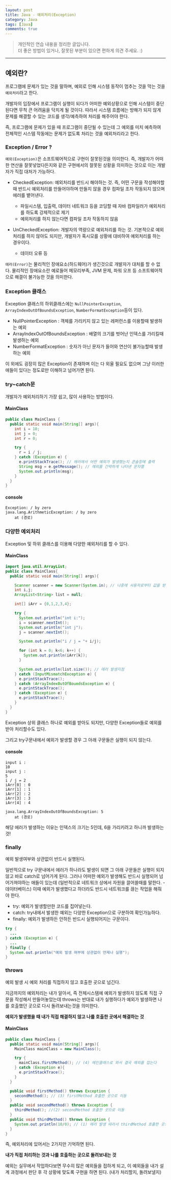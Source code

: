 ```yaml
---
layout: post
title: Java - 예외처리(Exception)
category: Java
tags: [Java]
comments: true
---
```


> 개인적인 연습 내용을 정리한 글입니다.      
> 더 좋은 방법이 있거나, 잘못된 부분이 있으면 편하게 의견 주세요. :)

<hr>

## 예외란?

프로그램에 문제가 있는 것을 말하며, 예외로 인해 시스템 동작이 멈추는 것을 막는 것을 `예외처리`라고 한다.

개발자의 입장에서 프로그램이 실행이 되다가 어떠한 예외상황으로 인해 시스템이 중단된다면 무척 큰 어려움을 닥치게 될 것이다. 따라서 시스템 흐름에는 방해가 되지 않게 문제를 해결할 수 있는 코드를 생각/예측하여 처리를 해주어야 한다.

즉, 프로그램에 문제가 있을 때 프로그램이 중단될 수 있는데 그 예외를 미치 예측하여 전체적인 시스템 작동에는 문제가 없도록 처리는 것을 예외처리라고 한다.


### Exception / Error ?

`예외(Exception)`은 소프트웨어적으로 구현이 잘못된것을 의미한다. 즉, 개발자가 어떠한 연산을 잘못넣었다든지와 같은 구현에서의 잘못된 상황을 의미하는 것으로 이는 개발자가 직접 대처가 가능하다.

- CheckedException: 예외처리를 반드시 해야하는 것. 즉, 어떤 구문을 작성해야할 때 반드시 예외처리를 만들어야하며 만들지 않을 경우 컴파일 조차 작동되지 않으며 에러를 뱉어낸다.
  - 파일시스템, 입출력, 데이터 네트워크 등을 코딩할 때 자바 컴파일러가 예외처리를 하도록 강제적으로 제기
  - 예외처리를 하지 않는다면 컴파일 조차 작동하지 않음

- UnCheckedException: 개발자의 역량으로 예외처리를 하는 것. 기본적으로 예외처리를 하지 않아도 되지만, 개발자가 혹시모를 상황에 대비하여 예외처리를 하는 경우이다.
  - 데이터 오류 등

`에러(Error)`는 물리적인 장애요소(하드웨어)가 생긴것으로 개발자가 대처를 할 수 없다. 물리적인 장애요소란 예로들어 메모리부족, JVM 문제, 파워 오프 등 소프트웨어적으로 해결이 불가능한 것을 의미한다.  


### Exception 클래스

Exception 클래스의 하위클래스에는 `NullPointerException`, `ArrayIndexOutOfBoundsException`, `NumberFormatException`등이 있다.

- NullPointerException : 객체를 가리키지 않고 있는 레퍼런스를 이용할때 발생하는 예외
- ArrayIndexOutOfBoundsException : 배열의 크기를 벗어난 인덱스를 가리킬때 발생하는 예외
- NumberFormatException : 숫자가 아닌 문자가 들어와 연산이 불가능할때 발생하는 예외

이 외에도 굉장히 많은 Exception이 존재하며 이는 다 외울 필요도 없으며 그냥 이러한 애들이 있다는 정도로만 이해하고 넘어가면 된다.


### try~catch문

개발자가 예외처리하기 가장 쉽고, 많이 사용하는 방법이다.

#### MainClass

```java
public class MainClass {
  public static void main(String[] args){
    int i = 10;
    int j = 0;
    int r = 0;

    try {
      r = i / j;
    } catch (Exception e) {
      e.printStackTrace(); // 에러에서 어떤 예외가 발생했는지 콘솔창에 출력
      String msg = e.getMessage(); // 예외를 간략하게 나타낸 문자열
      System.out.println(msg);
    }
  }
}
```

#### console

```console
Exception: / by zero
java.lang.ArithmeticException: / by zero
	at (경로)
```



### 다양한 예외처리

Exception 및 하위 클래스를 이용해 다양한 예외처리를 할 수 있다.

#### MainClass

```java
import java.util.ArrayList;
public class MainClass{
  public static void main(String[] args){

    Scanner scanner = new Scanner(System.in); // 나중에 사용자로부터 값을 받을 것
    int i,j;
    ArrayList<String> list = null;

    int[] iArr = {0,1,2,3,4};

    try {
      System.out.println("int i:");
      i = scanner.nextInt();
      System.out.println("int j");
      j = scanner.nextInt();

      System.out.println("i / j = "+ i/j);

      for (int k = 0; k<6; k++) {
        System.out.println(iArr[k]);
      }

      System.out.println(list.size()); // 에러 발생지점
    } catch (InputMismatchException e) {
      e.printStackTrace();
    } catch (ArrayIndexOutOfBoundsException e) {
      e.printStackTrace();
    } catch (Exception e) {
      e.printStackTrace();
    }
  }
}
```

Exception 상위 클래스 하나로 예외를 받아도 되지만, 다양한 Exception들로 예외를 받아 처리할수도 있다.

그리고 try구문내에서 예외가 발생할 경우 그 아래 구문들은 실행이 되지 않는다.

#### console

```console
input i :
10
input j :
5
i / j = 2
iArr[0] : 0
iArr[1] : 1
iArr[2] : 2
iArr[3] : 3
iArr[4] : 4

java.lang.ArrayIndexOutOfBoundsException: 5
	at (경로)
```
해당 에러가 발생하는 이유는 인덱스의 크기는 5인데, 6을 가리키려고 하니까 발생하는 것!


### finally

예외 발생여부와 상관없이 반드시 실행된다.

일반적으로 try 구문내에서 에러가 하나라도 발생이 되면 그 아래 구문들은 실행이 되지 않고 바로 catch로 넘어가게 된다. 그러나 어떠한 예외가 발생해도 반드시 실행되어 넘어가져야하는 애들이 있는데 (일반적으로 네트워크 상에서 자원을 끌어쓸때를 말한다. - 데이터베이스) 이때 예외가 발생했다고 하더라도 반드시 네트워크를 끊는 작업을 해줘야 한다.

- try: 예외가 발생할만한 코드를 집어넣는다.
- catch: try내에서 발생한 예외는 다양한 Exception으로 구분하여 확인가능하다.
- finally: 예외가 발생하든 안하든 반드시 실행되어지는 구문이다.

```java
try {
  ...
} catch (Exception e) {
  ...
} finally {
  System.out.println("예외 발생 여부에 상관없이 언제나 실행");
}
```

### throws

예외 발생 시 예외 처리를 직접하지 않고 호출한 곳으로 넘긴다.

지금까지의 예외처리는 내가 알아서, 즉 전체시스템에 예외가 발생하지 않도록 직접 구문을 작성해서 만들어놓았는데 throws는 반대로 내가 실행하다가 예외가 발생하면 나를 호출했던 곳으로 다시 돌려보내는것을 의미한다.

**예외가 발생했을 때 내가 직접 해결하지 않고 나를 호출한 곳에서 해결하는 것**

#### MainClass

```java
public class MainClass {
  public static void main(String[] args){
    MainClass mainClass = new MainClass();

    try {
      mainClass.firstMethod(); // (4) 메인클래스로 와서 결국 예외를 잡는다
    } catch (Exception e){
      e.printStackTrace();
    }
  }

  public void firstMethod() throws Exception {
    secondMethod(); // (3) firstMethod 호출한 곳으로 이동
  }
  public void secondMethod() throws Exception {
    thirdMethod(); //(2) secondMethod 호출한 곳으로 이동
  }
  public void thirdMethod() throws Exception {
    System.out.println(10/0); // (1) 에러 발생 따라서 thirdMethod 호출한 곳으로 이동
  }
}
```

즉, 예외처리에 있어서는 2가지만 기억하면 된다.

**내가 직접 처리하는 것과 나를 호출하는 곳으로 돌려보내는 것**

예외는 실무에서 작업하다보면 무수히 많은 예외들을 접하게 되고, 이 예외들을 내가 설계 과정에서 판단 후 각 상황에 맞도록 구현을 하면 된다. (내가 처리할지, 돌려보낼지)
